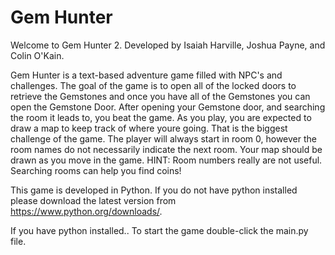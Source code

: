 # Gem Hunter 
Welcome to Gem Hunter 2.  Developed by Isaiah Harville, Joshua Payne, and Colin O'Kain.

Gem Hunter is a text-based adventure game filled with NPC's and challenges.  The goal of the game is to open all of the locked doors to retrieve the Gemstones and
once you have all of the Gemstones you can open the Gemstone Door.  After opening your Gemstone door, and searching the room it leads to, you beat the game.
As you play, you are expected to draw a map to keep track of where youre going.  That is the biggest challenge of the game.  The player will always start in 
room 0, however the room names do not necessarily indicate the next room.  Your map should be drawn as you move in the game.
HINT: Room numbers really are not useful.  Searching rooms can help you find coins!


This game is developed in Python.  If you do not have python installed please download the latest version from https://www.python.org/downloads/.

If you have python installed..
To start the game double-click the main.py file.